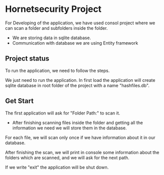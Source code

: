 # Hornetsecurity Project

For Developing of the application, we have used consol project where we can scan a folder and subfolders inside the folder. 

- We are storing data in sqlite database. 
- Communication with database we are using Entity framework 

## Project status 

To run the application, we need to follow the steps.  

We just need to run the application. In first load the application will create sqlite database in root folder of the project with a name "hashfiles.db". 

## Get Start

The first application will ask for "Folder Path:" to scan it. 
- After finishing scanning files inside the folder and getting all the information we need we will store them in the database. 

For each file, we will scan only once if we have information about it in our database. 

After finishing the scan, we will print in console some information about the folders which are scanned, and we will ask for the next path. 

If we write "exit" the application will be shut down. 

